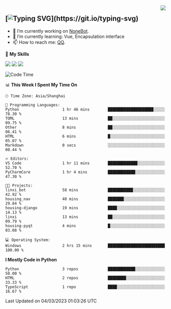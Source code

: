 <a href="#">
  <img align="right" src="https://github-readme-stats.vercel.app/api?username=mute23-code&count_private=true&show_icons=true&bg_color=15,f2f7fd,E0EAFC" />
</a>

[![Typing SVG](https://readme-typing-svg.herokuapp.com?size=25&duration=2500&color=8C43EA&vCenter=true&width=200&height=40&lines=Hi+there+%F0%9F%91%8B%F0%9F%8F%BB;I'm+mute.)](https://git.io/typing-svg)
-----


- 🔭 I’m currently working on [NoneBot](https://github.com/nonebot).
- 🌱 I’m currently learning: Vue, Encapsulation interface
- 📫 How to reach me: [QQ](http://wpa.qq.com/msgrd?v=3&uin=2740324073&site=qq&menu=yes).


🌟 **My Skills** 

![](https://img.shields.io/badge/-Python-3e74a2?style=flat-square&logo=Python&logoColor=fff)
![](https://img.shields.io/badge/-Node.js-339933?style=flat-square&logo=Node.js&logoColor=fff)
![](https://img.shields.io/badge/-Vue-4fc08d?style=flat-square&logo=Vue.js&logoColor=fff)

<!--START_SECTION:waka-->
![Code Time](http://img.shields.io/badge/Code%20Time-52%20hrs%2010%20mins-blue)

📊 **This Week I Spent My Time On** 

```text
🕑︎ Time Zone: Asia/Shanghai

💬 Programming Languages: 
Python                   1 hr 46 mins        ████████████████████░░░░░   78.30 % 
TOML                     13 mins             ██░░░░░░░░░░░░░░░░░░░░░░░   09.75 % 
Other                    8 mins              ██░░░░░░░░░░░░░░░░░░░░░░░   06.41 % 
HTML                     6 mins              █░░░░░░░░░░░░░░░░░░░░░░░░   05.07 % 
Markdown                 0 secs              ░░░░░░░░░░░░░░░░░░░░░░░░░   00.44 % 

🔥 Editors: 
VS Code                  1 hr 11 mins        █████████████░░░░░░░░░░░░   52.70 % 
PyCharmCore              1 hr 4 mins         ████████████░░░░░░░░░░░░░   47.30 % 

🐱‍💻 Projects: 
linxi_bot                58 mins             ███████████░░░░░░░░░░░░░░   42.92 % 
housing_nav              40 mins             ███████░░░░░░░░░░░░░░░░░░   29.84 % 
housing-django           19 mins             ████░░░░░░░░░░░░░░░░░░░░░   14.13 % 
linxi                    13 mins             ██░░░░░░░░░░░░░░░░░░░░░░░   09.79 % 
housing-pyqt             4 mins              █░░░░░░░░░░░░░░░░░░░░░░░░   03.08 % 

💻 Operating System: 
Windows                  2 hrs 15 mins       █████████████████████████   100.00 % 
```

**I Mostly Code in Python** 

```text
Python                   3 repos             ████████████░░░░░░░░░░░░░   50.00 % 
HTML                     2 repos             ████████░░░░░░░░░░░░░░░░░   33.33 % 
TypeScript               1 repo              ████░░░░░░░░░░░░░░░░░░░░░   16.67 % 
```




 Last Updated on 04/03/2023 01:03:26 UTC
<!--END_SECTION:waka-->
